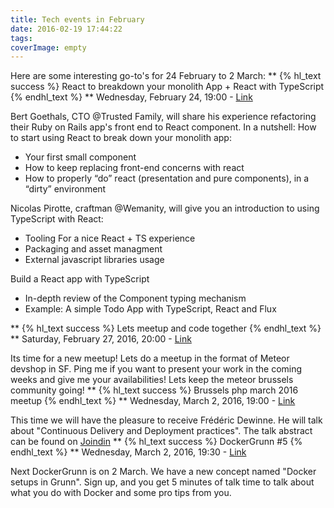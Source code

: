 ```yaml
---
title: Tech events in February
date: 2016-02-19 17:44:22
tags:
coverImage: empty
---
```

Here are some interesting go-to's for 24 February to 2 March:<!-- more -->
**
{% hl_text success %}
React to breakdown your monolith App + React with TypeScript
{% endhl_text %}
**
Wednesday, February 24, 19:00 - [Link](http://www.meetup.com/ReactJS-Belgium/events/228726810/)

Bert Goethals, CTO @Trusted Family, will share his experience refactoring their Ruby on Rails app's front end to React component. In a nutshell: 
How to start using React to break down your monolith app:
- Your first small component
- How to keep replacing front-end concerns with react
- How to properly “do” react (presentation and pure components), in a “dirty” environment 

Nicolas Pirotte, craftman @Wemanity, will give you an introduction to using TypeScript with React:
- Tooling For a nice React + TS experience 
- Packaging and asset managment
- External javascript libraries usage

Build a React app with TypeScript
- In-depth review of the Component typing mechanism
- Example: A simple Todo App with TypeScript, React and Flux

**
{% hl_text success %}
Lets meetup and code together
{% endhl_text %}
**
Saturday, February 27, 2016, 20:00 - [Link](http://www.meetup.com/Le-Wagon-Brussels-Coding-Station/events/228801418/)

Its time for a new meetup! Lets do a meetup in the format of Meteor devshop in SF. Ping me if you want to present your work in the coming weeks and give me your availabilities! Lets keep the meteor brussels community going!
**
{% hl_text success %}
Brussels php march 2016 meetup
{% endhl_text %}
**
Wednesday, March 2, 2016, 19:00 - [Link](http://www.meetup.com/BrusselsPHP/events/228637387/)

This time we will have the pleasure to receive Frédéric Dewinne. He will talk about "Continuous Delivery and Deployment practices". The talk abstract can be found on [Joindin](http://www.meetup.com/BrusselsPHP/events/228637387/)
**
{% hl_text success %}
DockerGrunn #5
{% endhl_text %}
**
Wednesday, March 2, 2016, 19:30 - [Link](http://www.meetup.com/DockerGrunn/events/228772460/)

Next DockerGrunn is on 2 March. We have a new concept named "Docker setups in Grunn". Sign up, and you get 5 minutes of talk time to talk about what you do with Docker and some pro tips from you.